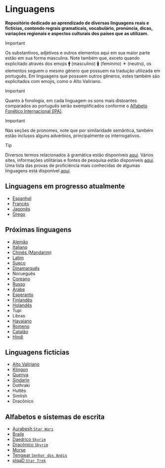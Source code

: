 # Linguagens

**Repositório dedicado ao aprendizado de diversas linguagens reais e fictícias, contendo regrais gramaticais, vocabulário, pronúncia, dicas, variações regionais e aspectos culturais dos países que as utilizam.**

> [!IMPORTANT]
> Os substantivos, adjetivos e outros elementos aqui em sua maior parte estão em sua forma masculina. Note também que, exceto quando explicitado através dos emojis 🚹 (masculino) 🚺 (feminino) ✴️ (neutro), os elementos seguem o mesmo gênero que possuem na tradução utilizada em português. Em linguagens que possuem outros gêneros, estes também são explicitados com emojis, como o Alto Valiriano.

> [!IMPORTANT]
> Quanto à fonologia, em cada linguagem os sons mais distoantes comparados ao português serão exemplificados conforme o [Alfabeto Fonético Internacional (IPA)](ipa.md).

> [!IMPORTANT]
> Nas seções de pronomes, note que por similaridade semântica, também estão inclusos alguns advérbios, principalmente os interrogativos.

> [!TIP]
> Diversos termos relacionados à gramática estão disponíveis [aqui](gramática.md).
> Vários sites, informações utilitárias e fontes de pesquisa estão disponíveis [aqui](utils.md).
> Uma lista das provas de proficiência mais conhecidas de algumas linguagens está disponível [aqui](provas.md).

## Linguagens em progresso atualmente

-   [Espanhol](Español/regras.md)
-   [Francês](Français/regras.md)
-   [Japonês](日本語/regras.md)
-   [Grego](Ελληνικά/regras.md)

## Próximas linguagens

-   [Alemão](Deutsch/regras.md)
-   [Italiano](Italiano/regras.md)
-   [Chinês (Mandarim)](中文/regras.md)
-   [Latim](Latinum/regras.md)
-   [Sueco](Svenska/regras.md)
-   [Dinamarquês](Dansk/regras.md)
-   Norueguês
-   [Coreano](한국어/regras.md)
-   [Russo](Русский/regras.md)
-   [Árabe](العربية/regras.md)
-   [Esperanto](Esperanto/regras.md)
-   [Finlandês](Suomi/regras.md)
-   [Holandês](Nederlands/regras.md)
-   Tupi
-   Libras
-   [Havaiano](ʻŌlelo%20Hawaiʻi/regras.md)
-   [Romeno](Română/regras.md)
-   [Catalão](Català/regras.md)
-   [Hindi](हिंदी/regras.md)

## Linguagens fictícias

-   [Alto Valiriano](Valyrio/regras.md)
-   [Klingon](tlhIngan%20Hol/regras.md)
-   [Quenya](Eldarin/Quenya/regras.md)
-   [Sindarin](Eldarin/Sindarin/regras.md)
-   Dothraki
-   Huttês
-   Simlish
-   Dracônico

## Alfabetos e sistemas de escrita

-   [Aurabesh `Star Wars`](Alfabetos/aurabesh.md)
-   [Braile](Alfabetos/braille.md)
-   [Daedrico `Skyrim`](Alfabetos/daedric.md)
-   [Dracônico `Skyrim`](Alfabetos/dovahzul.md)
-   [Morse](Alfabetos/morse.md)
-   [Tengwar `Senhor dos Anéis`](Alfabetos/tengwar.md)
-   [pIqaD `Star Trek`](Alfabetos/pIqaD.md)
